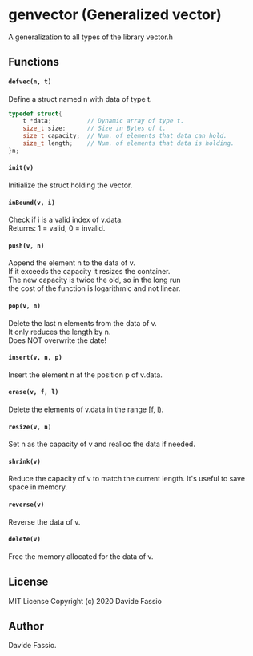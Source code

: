 # genvector (Generalized vector)
A generalization to all types of the library vector.h

## Functions
#### ```defvec(n, t)```
Define a struct named n with data of type t.
``` C
typedef struct{
    t *data;          // Dynamic array of type t.
    size_t size;      // Size in Bytes of t.
    size_t capacity;  // Num. of elements that data can hold.
    size_t length;    // Num. of elements that data is holding.
}n;
```

#### ```init(v)```
Initialize the struct holding the vector.

#### ```inBound(v, i)```
Check if i is a valid index of v.data. \
Returns: 1 = valid, 0 = invalid.

#### ```push(v, n)```
Append the element n to the data of v. \
If it exceeds the capacity it resizes the container. \
The new capacity is twice the old, so in the long run \
the cost of the function is logarithmic and not linear. 

#### ```pop(v, n)```
Delete the last n elements from the data of v. \
It only reduces the length by n. \
Does NOT overwrite the date!

#### ```insert(v, n, p)```
Insert the element n at the position p of v.data.

#### ```erase(v, f, l)```
Delete the elements of v.data in the range [f, l).

#### ```resize(v, n)```
Set n as the capacity of v and realloc the data if needed.

#### ```shrink(v)```
Reduce the capacity of v to match the current length.
It's useful to save space in memory.

#### ```reverse(v)```
Reverse the data of v.

#### ```delete(v)```
Free the memory allocated for the data of v.

## License
MIT License
Copyright (c) 2020 Davide Fassio

## Author
Davide Fassio.

